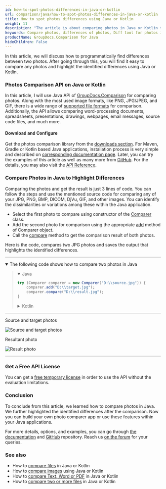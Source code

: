 ```yaml
---
id: how-to-spot-photos-differences-in-java-or-kotlin
url: comparison/java/how-to-spot-photos-differences-in-java-or-kotlin
title: How to spot photos differences using Java or Kotlin
weight: 11
description: "The article is about comparing photos in Java or Kotlin to spot the differences using comparison API"
keywords: Compare photos, differences of photos, Diff tool for photos in Java, Kotlin
productName: GroupDocs.Comparison for Java
hideChildren: False
---
```


In this article, we will discuss how to programmatically find differences between two photos. After going through this, you will find it easy to compare any photos and highlight the identified differences using Java or Kotlin.

### Photos Comparison API on Java or Kotlin

In this article, I will use Java API of [GroupDocs.Comparison](https://products.groupdocs.com/comparison) for comparing photos. Along with the most used image formats, like PNG, JPG/JPEG, and GIF, there is a wide range of [supported file formats](/comparison/java/supported-document-formats/) for comparison. Additionally, the API allows comparing word-processing documents, spreadsheets, presentations, drawings, webpages, email messages, source code files, and much more.

#### Download and Configure

Get the photos comparison library from the [downloads section](https://downloads.groupdocs.com/comparison/java). For Maven, Gradle or Kotlin based Java applications, installation process is very simple and described on [corresponding documentation page](comparison/java/installation). Later, you can try the examples of this article as well as many more from [GitHub](https://github.com/groupdocs-comparison). For the details, you may also visit the [API Reference](https://apireference.groupdocs.com/comparison/java).

### Compare Photos in Java to Highlight Differences

Comparing the photos and get the result is just 3 lines of code. You can follow the steps and use the mentioned source code for comparing any of your JPG, PNG, BMP, DICOM, DjVu, GIF, and other images. You can identify the dissimilarities or variations among these within the Java application.

* Select the first photo to compare using constructor of the [Comparer](https://apireference.groupdocs.com/comparison/java/com.groupdocs.comparison/Comparer) class.
* Add the second photo for comparison using the appropriate [add](https://apireference.groupdocs.com/comparison/java/com.groupdocs.comparison/Comparer#add(java.io.InputStream...)) method of Comparer object.
* Call the [compare](https://apireference.groupdocs.com/comparison/java/com.groupdocs.comparison/Comparer#compare(java.io.OutputStream)) method to get the comparison result of both photos.

Here is the code, compares two JPG photos and saves the output that highlights the identified differences.

---

<details open><summary>The following code shows how to compare two photos in Java</summary><blockquote>
<details open><summary>Java</summary>

```java
try (Comparer comparer = new Comparer("D:\\source.jpg")) {
    comparer.add("D:\\target.jpg");
    comparer.compare("D:\\result.jpg");
}
```

</details>

<details><summary>Kotlin</summary>

```kotlin
Comparer("D:\\source.jpg").use { comparer ->
    comparer.add("D:\\target.jpg")
    comparer.compare("D:\\result.jpg")
}
```

</details>
</blockquote></details>

---

Source and target photos

![Source and target photos](comparison/java/images/how-to-spot-photos-differences-in-java-or-kotlin-source.jpg)

Resultant photo

![Result photo](comparison/java/images/how-to-spot-photos-differences-in-java-or-kotlin-result.jpg)

---

### Get a Free API License

You can get a [free temporary license](https://purchase.groupdocs.com/temporary-license) in order to use the API without the evaluation limitations.

### Conclusion

To conclude from this article, we learned how to compare photos in Java. We further highlighted the identified differences after the comparison. Now you can build your own photo comparer app or use these features within your Java applications.

For more details, options, and examples, you can go through [the documentation](/comparison/java/getting-started/) and [GitHub](https://github.com/groupdocs-comparison) repository. Reach us [on the forum](https://forum.groupdocs.com/) for your queries.

### See also

* How to [compare files](/comparison/java/how-to-compare-files-in-java-or-kotlin) in Java or Kotlin
* How to [compare images](/comparison/java/how-to-compare-images-using-java-or-kotlin) using Java or Kotlin
* How to [compare Text, Word or PDF](/comparison/java/how-to-compare-text-word-pdf-in-java-or-kotlin) in Java or Kotlin
* How to [compare two or more files](/comparison/java/how-to-compare-two-or-more-files-in-java-or-kotlin) in Java or Kotlin